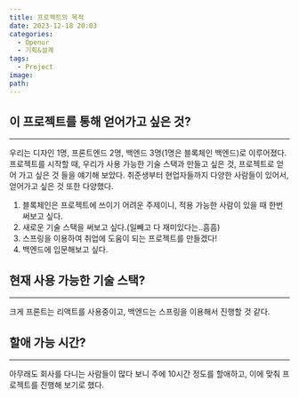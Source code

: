 ```yaml
---
title: 프로젝트의 목적
date: 2023-12-18 20:03
categories:
  - Openur
  - 기획&설계
tags:
  - Project
image: 
path:
---
```

## 이 프로젝트를 통해 얻어가고 싶은 것?
---

우리는 디자인 1명, 프론트엔드 2명, 백엔드 3명(1명은 블록체인 백엔드)로 이루어졌다. 
프로젝트를 시작할 때, 우리가 사용 가능한 기술 스택과 만들고 싶은 것, 프로젝트로 얻어 가고 싶은 것 들을 얘기해 보았다. 취준생부터 현업자들까지 다양한 사람들이 있어서, 얻어가고 싶은 것 또한 다양했다.


1. 블록체인은 프로젝트에 쓰이기 어려운 주제이니, 적용 가능한 사람이 있을 때 한번 써보고 싶다.
2. 새로운 기술 스택을 써보고 싶다.(일빼고 다 재미있다는..흠흠)
3. 스프링을 이용하여 취업에 도움이 되는 프로젝트를 만들겠다!
4. 백엔드에 입문해보고 싶다.

## 현재 사용 가능한 기술 스택?
---

크게 프론트는 리액트를 사용중이고, 백엔드는 스프링을 이용해서 진행할 것 같다.

## 할애 가능 시간?
---

아무래도 회사를 다니는 사람들이 많다 보니 주에 10시간 정도를 할애하고, 이에 맞춰 프로젝트를 진행해 보기로 했다.